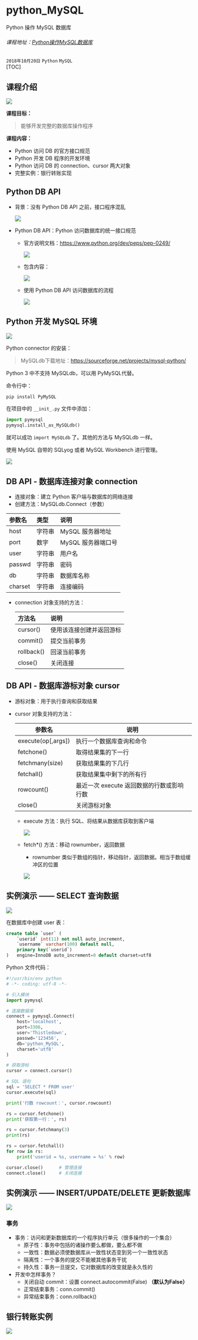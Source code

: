 # python_MySQL

Python 操作 MySQL 数据库
###### 课程地址：[Python操作MySQL数据库](https://www.imooc.com/learn/475)
`2018年10月20日` `Python` `MySQL`  
[TOC]

## 课程介绍

![](https://ws1.sinaimg.cn/large/006y42ybly1fwf1q63gvvj30ln0gqjul.jpg)

**课程目标：**

> 能够开发完整的数据库操作程序



**课程内容：**

- Python 访问 DB 的官方接口规范
- Python 开发 DB 程序的开发环境
- Python 访问 DB 的 connection、cursor 两大对象
- 完整实例：银行转账实现



## Python DB API

- 背景：没有 Python DB API 之前，接口程序混乱

  ![](https://ws1.sinaimg.cn/large/006y42ybgy1fwevmugp4lj30zd0ejjxy.jpg)

- Python DB API：Python 访问数据库的统一接口规范

  - 官方说明文档：https://www.python.org/dev/peps/pep-0249/

    ![](https://ws1.sinaimg.cn/large/006y42ybly1fwf1qgs6h0j30w50dldk5.jpg)

  - 包含内容：

    ![](https://ws1.sinaimg.cn/large/006y42ybgy1fwevttpe4ej30ux0a47am.jpg)

  - 使用 Python DB API 访问数据库的流程

    ![](https://ws1.sinaimg.cn/large/006y42ybgy1fwevvgz25nj30vv0ftwik.jpg)

## Python 开发 MySQL 环境

![](https://ws1.sinaimg.cn/large/006y42ybly1fwf1pdpd4tj30qx0f543i.jpg)



Python connector 的安装：

> MySQLdb下载地址：https://sourceforge.net/projects/mysql-python/

Python 3 中不支持 MySQLdb，可以用 PyMySQL代替。

命令行中：

```powershell
pip install PyMySQL
```

在项目中的 `__init_.py` 文件中添加：

```python
import pymysql
pymysql.install_as_MySQLdb()
```

就可以成功 `import MySQLdb` 了。其他的方法与 MySQLdb 一样。

使用 MySQL 自带的 SQLyog 或者 MySQL Workbench 进行管理。

![](https://ws1.sinaimg.cn/large/006y42ybly1fwfsj1ooxdj30wy0otwg2.jpg)



## DB API - 数据库连接对象 connection

- 连接对象：建立 Python 客户端与数据库的网络连接
- 创建方法：MySQLdb.Connect（参数）

| 参数名  | 类型   | 说明               |
| :------ | :----- | :----------------- |
| host    | 字符串 | MySQL 服务器地址   |
| port    | 数字   | MySQL 服务器端口号 |
| user    | 字符串 | 用户名             |
| passwd  | 字符串 | 密码               |
| db      | 字符串 | 数据库名称         |
| charset | 字符串 | 连接编码           |

- connection 对象支持的方法：

  | 方法名     | 说明                     |
  | :--------- | :----------------------- |
  | cursor()   | 使用该连接创建并返回游标 |
  | commit()   | 提交当前事务             |
  | rollback() | 回滚当前事务             |
  | close()    | 关闭连接                 |

## DB API - 数据库游标对象 cursor

- 游标对象：用于执行查询和获取结果

- cursor 对象支持的方法：

  | 参数名             | 说明                                      |
  | ------------------ | ----------------------------------------- |
  | execute(op[,args]) | 执行一个数据库查询和命令                  |
  | fetchone()         | 取得结果集的下一行                        |
  | fetchmany(size)    | 获取结果集的下几行                        |
  | fetchall()         | 获取结果集中剩下的所有行                  |
  | rowcount()         | 最近一次 execute 返回数据的行数或影响行数 |
  | close()            | 关闭游标对象                              |
  - execute 方法：执行 SQL、将结果从数据库获取到客户端

    ![](https://ws1.sinaimg.cn/large/006y42ybly1fwg3e74jxvj30ta0bl778.jpg)

  - fetch*() 方法：移动 rownumber，返回数据

    - rownumber 类似于数组的指针，移动指针，返回数据。相当于数组缓冲区的位置

    ![](https://ws1.sinaimg.cn/large/006y42ybly1fwg3hvt1upj31030eeq8l.jpg)

## 实例演示 —— SELECT 查询数据

![](https://ws1.sinaimg.cn/large/006y42ybly1fwg3jtqq70j30x50h4n2d.jpg)

在数据库中创建 user 表：

```sql
create table `user` (
	`userid` int(11) not null auto_increment,
    `username` varchar(100) default null,
    primary key(`userid`)
)	engine=InnoDB auto_increment=0 default charset=utf8
```

Python 文件代码：

```python
#!/usr/bin/env python
# -*- coding: utf-8 -*-

# 引入模块
import pymysql

# 连接数据库
connect = pymysql.Connect(
    host='localhost',
    port=3306,
    user='Thistledown',
    passwd='123456',
    db='python_MySQL',
    charset='utf8'
)

# 获取游标
cursor = connect.cursor()

# SQL 语句
sql = 'SELECT * FROM user'
cursor.execute(sql)

print('行数 rowcount：', cursor.rowcount)

rs = cursor.fetchone()
print('获取第一行：', rs)

rs = cursor.fetchmany(3)
print(rs)

rs = cursor.fetchall()
for row in rs:
    print('userid = %s, username = %s' % row)

cursor.close()      # 管理连接
connect.close()     # 关闭连接
```

## 实例演示 —— INSERT/UPDATE/DELETE 更新数据库

![](https://ws1.sinaimg.cn/large/006y42ybly1fwg4lyjxxoj311b0hi7br.jpg)

### 事务

- 事务：访问和更新数据库的一个程序执行单元（很多操作的一个集合）
  - 原子性：事务中包括的诸操作要么都做，要么都不做
  - 一致性：数据必须使数据库从一致性状态变到另一个一致性状态
  - 隔离性：一个事务的提交不能被其他事务干扰
  - 持久性：事务一旦提交，它对数据库的改变就是永久性的
- 开发中怎样事务？
  - 关闭自动 commit：设置 connect.autocommit(False) __（默认为False）__
  - 正常结束事务：conn.commit()
  - 异常结束事务：conn.rollback()

## 银行转账实例

![](https://ws1.sinaimg.cn/large/006y42ybly1fwg5s3xyqaj30tz0gmq6g.jpg)

